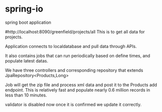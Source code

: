 # spring-io
spring boot application

#http://localhost:8090/greenfield/projects/all
This is to get all data for projects.

Application connects to localdatabase and pull data through APIs.

It also contains jobs that can run periodically based on define times, and populate latest datas.

We have three controllers and corresponding repository that extends JpaRepository<Products,Long>

Job will get the zip file and process xml data and post it to the Products add endpoint. 
This is relatively fast and populate nearly 0.6 million records in less than 10 minutes.

validator is disabled now once it is confirmed we update it correctly.



